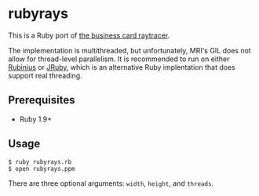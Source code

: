 # rubyrays

This is a Ruby port of [the business card raytracer][1].

The implementation is multithreaded, but unfortunately, MRI's GIL does
not allow for thread-level parallelism. It is recommended to run on
either [Rubinius][2] or [JRuby][3], which is an alternative Ruby
implentation that does support real threading.

## Prerequisites

  * Ruby 1.9+

## Usage

    $ ruby rubyrays.rb
    $ open rubyrays.ppm

There are three optional arguments: `width`, `height`, and `threads`.

[1]: https://gist.github.com/kid0m4n/6680629
[2]: http://rubini.us/
[3]: http://jruby.org/
